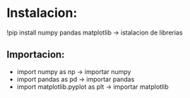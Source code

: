 # Instalacion:

!pip install numpy pandas matplotlib -> istalacion de librerias

## Importacion:

- import numpy as np -> importar numpy
- import pandas as pd -> importar pandas
- import matplotlib.pyplot as plt -> importar matplotlib
